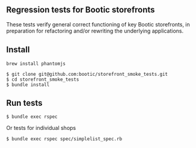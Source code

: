 ## Regression tests for Bootic storefronts

These tests verify general correct functioning of key Bootic storefronts,
in preparation for refactoring and/or rewriting the underlying applications.

## Install

    brew install phantomjs

    $ git clone git@github.com:bootic/storefront_smoke_tests.git
    $ cd storefront_smoke_tests
    $ bundle install

## Run tests

    $ bundle exec rspec

Or tests for individual shops

    $ bundle exec rspec spec/simplelist_spec.rb

